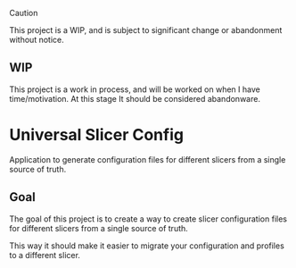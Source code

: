 > [!CAUTION]
> This project is a WIP, and is subject to significant change or abandonment without notice.

## WIP
This project is a work in process, and will be worked on when I have time/motivation. At this stage It should be considered abandonware.

# Universal Slicer Config

Application to generate configuration files for different slicers from a single source of truth.

## Goal

The goal of this project is to create a way to create slicer configuration files for different slicers from a single source of truth.

This way it should make it easier to migrate your configuration and profiles to a different slicer.
